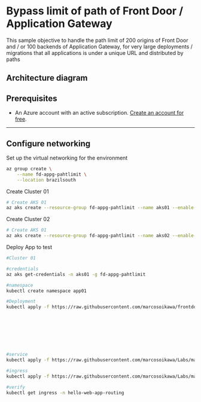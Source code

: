 # Bypass limit of path of Front Door / Application Gateway
This sample objective to handle the path limit of 200 origins of Front Door and / or 100 backends of Application Gateway, for very large deployments / migrations that all applications is under a unique URL and distributed by paths

## Architecture diagram

## Prerequisites
- An Azure account with an active subscription. [Create an account for free](https://azure.microsoft.com/free/?WT.mc_id=A261C142F).

---

## Configure networking

Set up the virtual networking for the environment

```bash
az group create \
    --name fd-appg-pahtlimit \
    --location brazilsouth
```

Create Cluster 01

```bash
# Create AKS 01
az aks create --resource-group fd-appg-pahtlimit --name aks01 --enable-app-routing --enable-managed-identity --node-count 1 --generate-ssh-keys

```
Create Cluster 02

```bash
# Create AKS 01
az aks create --resource-group fd-appg-pahtlimit --name aks02 --enable-app-routing --enable-managed-identity --node-count 1 --generate-ssh-keys

```

Deploy App to test

```bash
#Cluster 01

#credentials
az aks get-credentials -n aks01 -g fd-appg-pahtlimit

#namespace
kubectl create namespace app01

#Deployment
kubectl apply -f https://raw.githubusercontent.com/marcosoikawa/frontdoor-app-gateway-path-limit/refs/heads/main/deployments/aks01.yaml -n app01








#service
kubectl apply -f https://raw.githubusercontent.com/marcosoikawa/Labs/main/aks-multicluster-kubnet/service.yaml -n hello-web-app-routing

#ingress
kubectl apply -f https://raw.githubusercontent.com/marcosoikawa/Labs/main/aks-multicluster-kubnet/ingress.yaml -n hello-web-app-routing

#verify
kubectl get ingress -n hello-web-app-routing